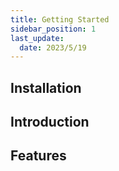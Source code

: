 ```yaml
---
title: Getting Started
sidebar_position: 1
last_update:
  date: 2023/5/19
---
```


## Installation

## Introduction

## Features

